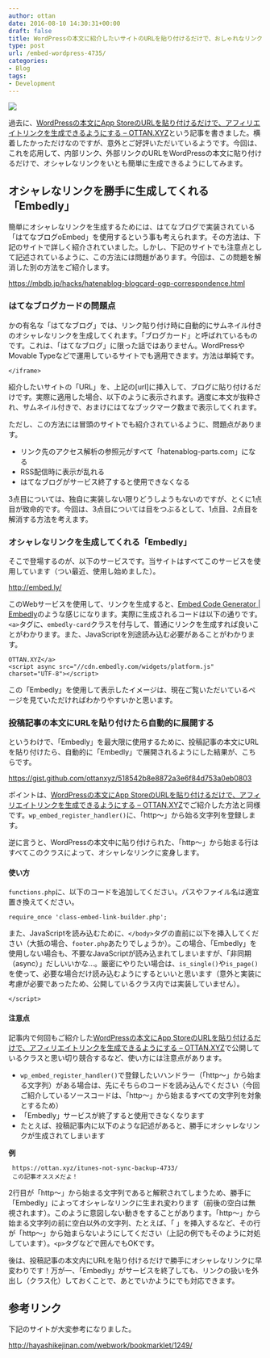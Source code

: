 ```yaml
---
author: ottan
date: 2016-08-10 14:30:31+00:00
draft: false
title: WordPressの本文に紹介したいサイトのURLを貼り付けるだけで、おしゃれなリンクを生成できるようにする
type: post
url: /embed-wordpress-4735/
categories:
- Blog
tags:
- Development
---
```


![](/images/2016/08/160814-57aff06785bf2.png)






過去に、[WordPressの本文にApp StoreのURLを貼り付けるだけで、アフィリエイトリンクを生成できるようにする – OTTAN.XYZ](/wordpress-app-store-itunes-link-affiliate-6862/)という記事を書きました。横着したかっただけなのですが、意外とご好評いただいているようです。今回は、これを応用して、内部リンク、外部リンクのURLをWordPressの本文に貼り付けるだけで、オシャレなリンクをいとも簡単に生成できるようにしてみます。





## オシャレなリンクを勝手に生成してくれる「Embedly」





簡単にオシャレなリンクを生成するためには、はてなブログで実装されている「はてなブログoEmbed」を使用するという事も考えられます。その方法は、下記のサイトで詳しく紹介されていました。しかし、下記のサイトでも注意点として記述されているように、この方法には問題があります。今回は、この問題を解消した別の方法をご紹介します。



https://mbdb.jp/hacks/hatenablog-blogcard-ogp-correspondence.html



### はてなブログカードの問題点





かの有名な「はてなブログ」では、リンク貼り付け時に自動的にサムネイル付きのオシャレなリンクを生成してくれます。「ブログカード」と呼ばれているものです。これは、「はてなブログ」に限った話ではありません。WordPressやMovable Typeなどで運用しているサイトでも適用できます。方法は単純です。




    
    </iframe>





紹介したいサイトの「URL」を、上記の[url]に挿入して、ブログに貼り付けるだけです。実際に適用した場合、以下のように表示されます。適度に本文が抜粋され、サムネイル付きで、おまけにはてなブックマーク数まで表示してくれます。







ただし、この方法には冒頭のサイトでも紹介されているように、問題点があります。






  * リンク先のアクセス解析の参照元がすべて「hatenablog-parts.com」になる
  * RSS配信時に表示が乱れる
  * はてなブログがサービス終了すると使用できなくなる




3点目については、独自に実装しない限りどうしようもないのですが、とくに1点目が致命的です。今回は、3点目については目をつぶるとして、1点目、2点目を解消する方法を考えます。





### オシャレなリンクを生成してくれる「Embedly」





そこで登場するのが、以下のサービスです。当サイトはすべてこのサービスを使用しています（つい最近、使用し始めました）。



http://embed.ly/



このWebサービスを使用して、リンクを生成すると、[Embed Code Generator | Embedly](http://embed.ly/code?url=http%3A%2F%2Fottan.xyz)のような感じになります。実際に生成されるコードは以下の通りです。`<a>`タグに、`embedly-card`クラスを付与して、普通にリンクを生成すれば良いことがわかります。また、JavaScriptを別途読み込む必要があることがわかります。




    
    OTTAN.XYZ</a>
    <script async src="//cdn.embedly.com/widgets/platform.js" charset="UTF-8"></script>





この「Embedly」を使用して表示したイメージは、現在ご覧いただいているページを見ていただければわかりやすいかと思います。





### 投稿記事の本文にURLを貼り付けたら自動的に展開する





というわけで、「Embedly」を最大限に使用するために、投稿記事の本文にURLを貼り付けたら、自動的に「Embedly」で展開されるようにした結果が、こちらです。



https://gist.github.com/ottanxyz/518542b8e8872a3e6f84d753a0eb0803



ポイントは、[WordPressの本文にApp StoreのURLを貼り付けるだけで、アフィリエイトリンクを生成できるようにする – OTTAN.XYZ](/wordpress-app-store-itunes-link-affiliate-6862/)でご紹介した方法と同様です。`wp_embed_register_handler()`に、「http〜」から始る文字列を登録します。





逆に言うと、WordPressの本文中に貼り付けられた、「http〜」から始まる行はすべてこのクラスによって、オシャレなリンクに変身します。





#### 使い方





`functions.php`に、以下のコードを追加してください。パスやファイル名は適宜置き換えてください。




    
    require_once 'class-embed-link-builder.php';





また、JavaScriptを読み込むために、`</body>`タグの直前に以下を挿入してください（大抵の場合、`footer.php`あたりでしょうか）。この場合、「Embedly」を使用しない場合も、不要なJavaScriptが読み込まれてしまいますが、「非同期（async）」だしいいかな…。厳密にやりたい場合は、`is_single()`や`is_page()`を使って、必要な場合だけ読み込むようにするといいと思います（意外と実装に考慮が必要であったため、公開しているクラス内では実装していません）。




    
    </script>





#### 注意点





記事内で何回もご紹介した[WordPressの本文にApp StoreのURLを貼り付けるだけで、アフィリエイトリンクを生成できるようにする – OTTAN.XYZ](/wordpress-app-store-itunes-link-affiliate-6862/)で公開しているクラスと思い切り競合するなど、使い方には注意点があります。






  * `wp_embed_register_handler()`で登録したいハンドラー（「http〜」から始まる文字列）がある場合は、先にそちらのコードを読み込んでください（今回ご紹介しているソースコードは、「http〜」から始まるすべての文字列を対象とするため）
  * 「Embedly」サービスが終了すると使用できなくなります
  * たとえば、投稿記事内に以下のような記述があると、勝手にオシャレなリンクが生成されてしまいます


**例**


    
    
     https://ottan.xyz/itunes-not-sync-backup-4733/
     この記事オススメだよ！
    





2行目が「http〜」から始まる文字列であると解釈されてしまうため、勝手に「Embedly」によってオシャレなリンクに生まれ変わります（前後の空白は無視されます）。このように意図しない動きをすることがあります。「http〜」から始まる文字列の前に空白以外の文字列、たとえば、「&nbsp;」を挿入するなど、その行が「http〜」から始まらないようにしてください（上記の例でもそのように対処しています）。`<p>`タグなどで囲んでもOKです。





後は、投稿記事の本文内にURLを貼り付けるだけで勝手にオシャレなリンクに早変わりです！万が一、「Embedly」がサービスを終了しても、リンクの扱いを外出し（クラス化）しておくことで、あとでいかようにでも対応できます。





## 参考リンク





下記のサイトが大変参考になりました。



http://hayashikejinan.com/webwork/bookmarklet/1249/
